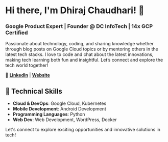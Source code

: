# Hi there, I'm Dhiraj Chaudhari! 👋

### Google Product Expert | Founder @ DC InfoTech | 14x GCP Certified

Passionate about technology, coding, and sharing knowledge whether through blog posts on Google Cloud topics or by mentoring others in the latest tech stacks. I love to code and chat about the latest innovations, making tech learning both fun and insightful. Let’s connect and explore the tech world together!

🔗 **[LinkedIn](https://www.linkedin.com/in/dhirajchaudhari20)** | **[Website](https://dhirajchaudhari.me)**

## 🌟 Technical Skills
- **Cloud & DevOps**: Google Cloud, Kubernetes
- **Mobile Development**: Android Development
- **Programming Languages**: Python
- **Web Dev**: Web Development, WordPress, Docker



Let's connect to explore exciting opportunities and innovative solutions in tech!
